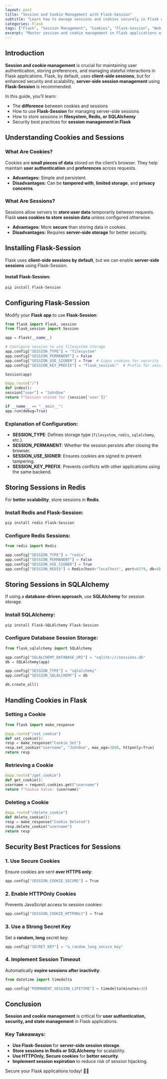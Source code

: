 ```yaml
---
layout: post
title: "Session and Cookie Management with Flask-Session"
subtitle: "Learn how to manage sessions and cookies securely in Flask using Flask-Session"
categories: Flask
tags: ["Flask", "Session Management", "Cookies", "Flask-Session", "Web Security", "State Management"]
excerpt: "Master session and cookie management in Flask applications with Flask-Session. Learn how to securely store user sessions using client-side and server-side storage options."
---
```


## Introduction

**Session and cookie management** is crucial for maintaining user authentication, storing preferences, and managing stateful interactions in Flask applications. Flask, by default, uses **client-side sessions**, but for enhanced security and scalability, **server-side session management** using **Flask-Session** is recommended.

In this guide, you'll learn:
- The **difference** between cookies and sessions
- How to use **Flask-Session** for managing server-side sessions
- How to store sessions in **filesystem, Redis, or SQLAlchemy**
- Security best practices for **session management in Flask**

## Understanding Cookies and Sessions

### What Are Cookies?
Cookies are **small pieces of data** stored on the client’s browser. They help maintain **user authentication** and **preferences** across requests.

- **Advantages:** Simple and persistent.
- **Disadvantages:** Can be **tampered with**, **limited storage**, and **privacy concerns**.

### What Are Sessions?
Sessions allow servers to **store user data** temporarily between requests. Flask **uses cookies to store session data** unless configured otherwise.

- **Advantages:** More **secure** than storing data in cookies.
- **Disadvantages:** Requires **server-side storage** for better security.

## Installing Flask-Session

Flask uses **client-side sessions by default**, but we can enable **server-side sessions** using Flask-Session.

#### Install Flask-Session:
```bash
pip install Flask-Session
```

## Configuring Flask-Session

Modify your **Flask app** to use **Flask-Session**:

```python
from flask import Flask, session
from flask_session import Session

app = Flask(__name__)

# Configure session to use filesystem storage
app.config["SESSION_TYPE"] = "filesystem"
app.config["SESSION_PERMANENT"] = False
app.config["SESSION_USE_SIGNER"] = True  # Signs cookies for security
app.config["SESSION_KEY_PREFIX"] = "flask_session:"  # Prefix for session keys

Session(app)

@app.route("/")
def index():
session["user"] = "JohnDoe"
return f"Session stored for {session['user']}"

if __name__ == "__main__":
app.run(debug=True)
```

### Explanation of Configuration:
- **SESSION_TYPE**: Defines storage type (`filesystem`, `redis`, `sqlalchemy`, etc.).
- **SESSION_PERMANENT**: Whether the session persists after closing the browser.
- **SESSION_USE_SIGNER**: Ensures cookies are signed to prevent tampering.
- **SESSION_KEY_PREFIX**: Prevents conflicts with other applications using the same backend.

## Storing Sessions in Redis

For **better scalability**, store sessions in **Redis**.

### Install Redis and Flask-Session:
```bash
pip install redis Flask-Session
```

### Configure Redis Sessions:

```python
from redis import Redis

app.config["SESSION_TYPE"] = "redis"
app.config["SESSION_PERMANENT"] = False
app.config["SESSION_USE_SIGNER"] = True
app.config["SESSION_REDIS"] = Redis(host="localhost", port=6379, db=0)
```

## Storing Sessions in SQLAlchemy

If using a **database-driven approach**, use **SQLAlchemy** for session storage.

### Install SQLAlchemy:
```bash
pip install Flask-SQLAlchemy Flask-Session
```

### Configure Database Session Storage:

```python
from flask_sqlalchemy import SQLAlchemy

app.config["SQLALCHEMY_DATABASE_URI"] = "sqlite:///sessions.db"
db = SQLAlchemy(app)

app.config["SESSION_TYPE"] = "sqlalchemy"
app.config["SESSION_SQLALCHEMY"] = db

db.create_all()
```

## Handling Cookies in Flask

### Setting a Cookie

```python
from flask import make_response

@app.route("/set_cookie")
def set_cookie():
resp = make_response("Cookie Set")
resp.set_cookie("username", "JohnDoe", max_age=3600, httponly=True)
return resp
```

### Retrieving a Cookie

```python
@app.route("/get_cookie")
def get_cookie():
username = request.cookies.get("username")
return f"Cookie Value: {username}"
```

### Deleting a Cookie

```python
@app.route("/delete_cookie")
def delete_cookie():
resp = make_response("Cookie Deleted")
resp.delete_cookie("username")
return resp
```

## Security Best Practices for Sessions

### 1. **Use Secure Cookies**
Ensure cookies are sent **over HTTPS only**:  
```python
app.config["SESSION_COOKIE_SECURE"] = True
```

### 2. **Enable HTTPOnly Cookies**
Prevents JavaScript access to session cookies:  
```python
app.config["SESSION_COOKIE_HTTPONLY"] = True
```

### 3. **Use a Strong Secret Key**
Set a **random, long** secret key:  
```python
app.config["SECRET_KEY"] = "a_random_long_secure_key"
```

### 4. **Implement Session Timeout**
Automatically **expire sessions after inactivity**:  
```python
from datetime import timedelta

app.config["PERMANENT_SESSION_LIFETIME"] = timedelta(minutes=30)
```

## Conclusion

**Session and cookie management** is critical for **user authentication, security, and state management** in Flask applications.

### Key Takeaways:
- **Use Flask-Session** for **server-side session storage**.
- **Store sessions in Redis or SQLAlchemy** for scalability.
- **Use HTTPOnly, Secure cookies** for **better security**.
- **Implement session expiration** to reduce risk of session hijacking.

Secure your Flask applications today! 🚀🔐  
